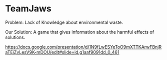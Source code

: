 # TeamJaws

Problem: Lack of Knowledge about environmental waste.

Our Solution: A game that gives information about the harmful effects of solutions.

https://docs.google.com/presentation/d/1N9fLwESYeToO9mXTTKArwFBnjRaTEiZvLesV9K-mDOU/edit#slide=id.g1aaf9091dd_0_461
